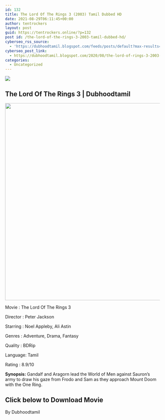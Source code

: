 ```yaml
---
id: 132
title: The Lord Of The Rings 3 (2003) Tamil Dubbed HD
date: 2021-08-29T06:11:45+00:00
author: tentrockers
layout: post
guid: https://tentrockers.online/?p=132
post id: /the-lord-of-the-rings-3-2003-tamil-dubbed-hd/
cyberseo_rss_source:
  - 'https://dubhoodtamil.blogspot.com/feeds/posts/default?max-results=150&start-index=151'
cyberseo_post_link:
  - https://dubhoodtamil.blogspot.com/2020/08/the-lord-of-rings-3-2003-tamil-dubbed-hd.html
categories:
  - Uncategorized
---
```

<div class="media_block">
  <img src="https://1.bp.blogspot.com/-FR56S7KTw3M/XyrLiO92GFI/AAAAAAAABAc/-mygFUCdr4MWOMFz3S1JHBd7N1M9L9rrACLcBGAsYHQ/s72-c/images%2B%252826%2529.jpeg" class="media_thumbnail" />
</div>

## <span>The Lord Of The Rings 3 | Dubhoodtamil</span>

<div class="separator">
  <a href="https://1.bp.blogspot.com/-FR56S7KTw3M/XyrLiO92GFI/AAAAAAAABAc/-mygFUCdr4MWOMFz3S1JHBd7N1M9L9rrACLcBGAsYHQ/s764/images%2B%252826%2529.jpeg"><img border="0" data-original-height="764" data-original-width="401" height="640" src="https://1.bp.blogspot.com/-FR56S7KTw3M/XyrLiO92GFI/AAAAAAAABAc/-mygFUCdr4MWOMFz3S1JHBd7N1M9L9rrACLcBGAsYHQ/s640/images%2B%252826%2529.jpeg" /></a>
</div>

Movie	<span></span>:	<span></span>The Lord Of The Rings 3

<div readability="15">
  Director<span> </span>:<span> </span>Peter Jackson&nbsp;</p> 
  
  <p>
    Starring<span> </span>:<span> </span>Noel Appleby, Ali Astin&nbsp;
  </p>
  
  <p>
    Genres<span> </span>:<span> </span>Adventure, Drama, Fantasy
  </p>
  
  <p>
    Quality<span> </span>:<span> </span>BDRip&nbsp;
  </p>
  
  <p>
    Language:<span> </span>Tamil
  </p>
  
  <p>
    Rating<span> </span>:<span> </span>8.9/10&nbsp;
  </p>
  
  <p>
    <b>Synopsis: </b>Gandalf and Aragorn lead the World of Men against Sauron&#8217;s army to draw his gaze from Frodo and Sam as they approach Mount Doom with the One Ring.
  </p>
</div>

## <span><b>Click below to Download Movie</b></span>

By Dubhoodtamil